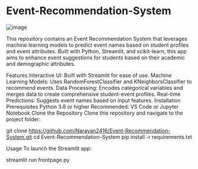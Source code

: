 # Event-Recommendation-System
![image](https://github.com/user-attachments/assets/db3e70ba-3432-400b-904d-b5b809653412)

This repository contains an Event Recommendation System that leverages machine learning models to predict event names based on student profiles and event attributes. Built with Python, Streamlit, and scikit-learn, this app aims to enhance event suggestions for students based on their academic and demographic attributes.

Features
Interactive UI: Built with Streamlit for ease of use.
Machine Learning Models: Uses RandomForestClassifier and KNeighborsClassifier to recommend events.
Data Processing: Encodes categorical variables and merges data to create comprehensive student-event profiles.
Real-time Predictions: Suggests event names based on input features.
Installation
Prerequisites
Python 3.8 or higher
Recommended: VS Code or Jupyter Notebook
Clone the Repository
Clone this repository and navigate to the project folder:

git clone https://github.com/Narayan2416/Event-Recommendation-System.git
cd Event-Recommendation-System
pip install -r requirements.txt


Usage
To launch the Streamlit app:

streamlit run frontpage.py
